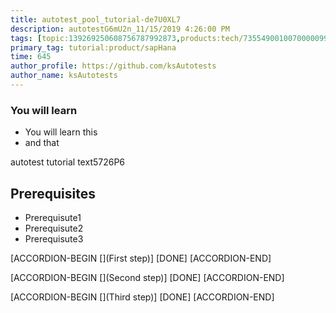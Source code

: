 ```yaml
---
title: autotest_pool_tutorial-de7U0XL7
description: autotestG6mU2n_11/15/2019 4:26:00 PM
tags: [topic:139269250608756787992873,products:tech/73554900100700000996,tutorial:experience/advanced]
primary_tag: tutorial:product/sapHana
time: 645
author_profile: https://github.com/ksAutotests
author_name: ksAutotests
---
```

### You will learn
- You will learn this
- and that

autotest tutorial text5726P6

## Prerequisites
- Prerequisute1
- Prerequisute2
- Prerequisute3

[ACCORDION-BEGIN [](First step)]
[DONE]
[ACCORDION-END]

[ACCORDION-BEGIN [](Second step)]
[DONE]
[ACCORDION-END]

[ACCORDION-BEGIN [](Third step)]
[DONE]
[ACCORDION-END]

